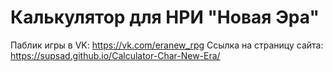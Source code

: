 # Калькулятор для НРИ "Новая Эра"

Паблик игры в VK: https://vk.com/eranew_rpg
Ссылка на страницу сайта: https://supsad.github.io/Calculator-Char-New-Era/
